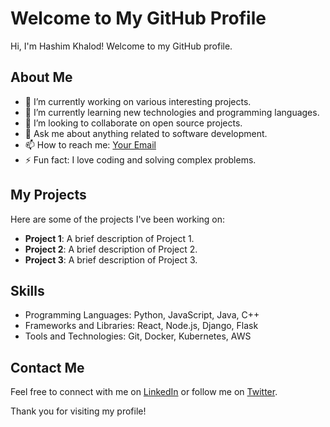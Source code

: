 # Welcome to My GitHub Profile

Hi, I'm Hashim Khalod! Welcome to my GitHub profile.

## About Me

- 🔭 I’m currently working on various interesting projects.
- 🌱 I’m currently learning new technologies and programming languages.
- 👯 I’m looking to collaborate on open source projects.
- 💬 Ask me about anything related to software development.
- 📫 How to reach me: [Your Email](mailto:your.email@example.com)
- ⚡ Fun fact: I love coding and solving complex problems.

## My Projects

Here are some of the projects I've been working on:

- **Project 1**: A brief description of Project 1.
- **Project 2**: A brief description of Project 2.
- **Project 3**: A brief description of Project 3.

## Skills

- Programming Languages: Python, JavaScript, Java, C++
- Frameworks and Libraries: React, Node.js, Django, Flask
- Tools and Technologies: Git, Docker, Kubernetes, AWS

## Contact Me

Feel free to connect with me on [LinkedIn](https://www.linkedin.com/in/your-profile) or follow me on [Twitter](https://twitter.com/your-profile).

Thank you for visiting my profile!
